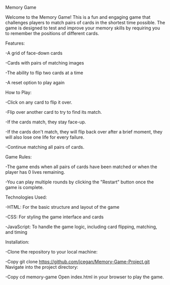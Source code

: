 Memory Game

Welcome to the Memory Game! This is a fun and engaging game that challenges players to match pairs of cards in the shortest time possible. The game is designed to test and improve your memory skills by requiring you to remember the positions of different cards.

Features:

-A grid of face-down cards

-Cards with pairs of matching images

-The ability to flip two cards at a time

-A reset option to play again

How to Play:

-Click on any card to flip it over.

-Flip over another card to try to find its match.

-If the cards match, they stay face-up.

-If the cards don't match, they will flip back over after a brief moment, they will also lose one life for every failure.

-Continue matching all pairs of cards.

Game Rules:

-The game ends when all pairs of cards have been matched or when the player has 0 lives remaining.

-You can play multiple rounds by clicking the "Restart" button once the game is complete.

Technologies Used: 

-HTML: For the basic structure and layout of the game

-CSS: For styling the game interface and cards

-JavaScript: To handle the game logic, including card flipping, matching, and timing

Installation:

-Clone the repository to your local machine:

-Copy
git clone https://github.com/jcegan/Memory-Game-Project.git
Navigate into the project directory:

-Copy
cd memory-game
Open index.html in your browser to play the game.

